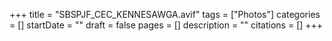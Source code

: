 +++
title = "SBSPJF_CEC_KENNESAWGA.avif"
tags = ["Photos"]
categories = []
startDate = ""
draft = false
pages = []
description = ""
citations = []
+++
